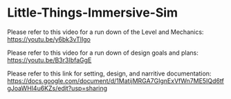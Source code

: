 # Little-Things-Immersive-Sim

Please refer to this video for a run down of the Level and Mechanics: https://youtu.be/y6bk3vTlIgo

Please refer to this video for a run down of design goals and plans: https://youtu.be/B3r3IbfaGgE

Please refer to this link for setting, design, and narritive documentation: https://docs.google.com/document/d/1MatijMRGA7GIgnExVfWn7ME5IQd6tfgJoaWHl4u6KZs/edit?usp=sharing
